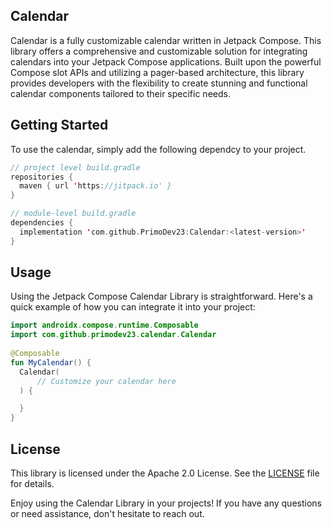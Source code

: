 ## Calendar
Calendar is a fully customizable calendar written in Jetpack Compose. This library offers a comprehensive and customizable solution for integrating calendars into your Jetpack Compose applications. Built upon the powerful Compose slot APIs and utilizing a pager-based architecture, this library provides developers with the flexibility to create stunning and functional calendar components tailored to their specific needs.

## Getting Started
To use the calendar, simply add the following dependcy to your project.

```kotlin
// project level build.gradle
repositories {
  maven { url 'https://jitpack.io' }
}

// module-level build.gradle
dependencies {
  implementation 'com.github.PrimoDev23:Calendar:<latest-version>'
}
```

## Usage
Using the Jetpack Compose Calendar Library is straightforward. Here's a quick example of how you can integrate it into your project:

```kotlin
import androidx.compose.runtime.Composable
import com.github.primodev23.calendar.Calendar
    
@Composable
fun MyCalendar() {
  Calendar(
      // Customize your calendar here
  ) {

  }
}
```

## License

This library is licensed under the Apache 2.0 License. See the [LICENSE](https://github.com/PrimoDev23/Calendar/blob/master/LICENSE) file for details.

Enjoy using the Calendar Library in your projects! If you have any questions or need assistance, don't hesitate to reach out.
